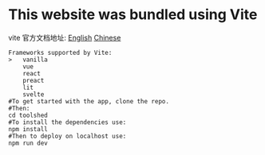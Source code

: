 # This website was bundled using Vite
vite 官方文档地址: [English](https://vitejs.dev) [Chinese](https://cn.vitejs.dev)
```shell
Frameworks supported by Vite:
>   vanilla
    vue
    react
    preact
    lit
    svelte
#To get started with the app, clone the repo.
#Then:
cd toolshed
#To install the dependencies use:
npm install
#Then to deploy on localhost use:
npm run dev
```
